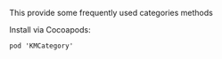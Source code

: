 This provide some frequently used categories methods

Install via Cocoapods:
```
pod 'KMCategory'
```
